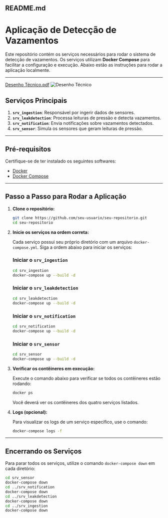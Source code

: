 ## README.md

# Aplicação de Detecção de Vazamentos

Este repositório contém os serviços necessários para rodar o sistema de detecção de vazamentos. Os serviços utilizam **Docker Compose** para facilitar a configuração e execução. Abaixo estão as instruções para rodar a aplicação localmente.

---

[Desenho Técnico.pdf](https://github.com/user-attachments/files/17972237/Desenho.Tecnico.pdf)
![Desenho Técnico](https://github.com/user-attachments/assets/3b932ae1-da9f-4f05-938f-ed57bc25975b)

## Serviços Principais

1. **`srv_ingestion`**: Responsável por ingerir dados de sensores.
2. **`srv_leakdetection`**: Processa leituras de pressão e detecta vazamentos.
3. **`srv_notification`**: Envia notificações sobre vazamentos detectados.
4. **`srv_sensor`**: Simula os sensores que geram leituras de pressão.

---

## Pré-requisitos

Certifique-se de ter instalado os seguintes softwares:

- [Docker](https://www.docker.com/get-started)
- [Docker Compose](https://docs.docker.com/compose/install/)

---

## Passo a Passo para Rodar a Aplicação

1. **Clone o repositório:**

   ```bash
   git clone https://github.com/seu-usuario/seu-repositorio.git
   cd seu-repositorio
   ```

2. **Inicie os serviços na ordem correta:**

   Cada serviço possui seu próprio diretório com um arquivo `docker-compose.yml`. Siga a ordem abaixo para iniciar os serviços:

   ### Iniciar o `srv_ingestion`

   ```bash
   cd srv_ingestion
   docker-compose up --build -d
   ```

   ### Iniciar o `srv_leakdetection`

   ```bash
   cd srv_leakdetection
   docker-compose up --build -d
   ```

   ### Iniciar o `srv_notification`

   ```bash
   cd srv_notification
   docker-compose up --build -d
   ```

   ### Iniciar o `srv_sensor`

   ```bash
   cd srv_sensor
   docker-compose up --build -d
   ```

3. **Verificar os contêineres em execução:**

   Execute o comando abaixo para verificar se todos os contêineres estão rodando:

   ```bash
   docker ps
   ```

   Você deverá ver os contêineres dos quatro serviços listados.

4. **Logs (opcional):**

   Para visualizar os logs de um serviço específico, use o comando:

   ```bash
   docker-compose logs -f
   ```

---

## Encerrando os Serviços

Para parar todos os serviços, utilize o comando `docker-compose down` em cada diretório:

```bash
cd srv_sensor
docker-compose down
cd ../srv_notification
docker-compose down
cd ../srv_leakdetection
docker-compose down
cd ../srv_ingestion
docker-compose down
```
